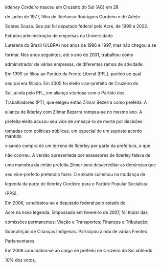 



 *Ilderley Cordeiro* nasceu em Cruzeiro do Sul (AC) em 28

de junho de 1977, filho de Ildefonso Rodrigues Cordeiro e de Arlete

Soares Sousa. Seu pai foi deputado federal pelo Acre, de 1999 a 2002.



 Estudou administração de empresas na Universidade

Luterana do Brasil (ULBRA) nos anos de 1996 e 1997, mas não chegou a se

formar. Nos anos seguintes, até o ano de 2001, trabalhou como

administrador de várias empresas, de diferentes ramos de atividade.



Em 1999 se filiou ao Partido da Frente Liberal (PFL), partido ao qual

seu pai era filiado. Em 2005 foi eleito vice-prefeito de Cruzeiro do

Sul, ainda pelo PFL, em aliança vitoriosa com o Partido dos

Trabalhadores (PT), que elegeu então Zilmar Bezerra como prefeita. A

aliança de Ilderley com Zilmar Bezerra rompeu-se no mesmo ano. A

prefeita eleita acusou seu vice de ameaçá-la de morte por decisões

tomadas com políticas públicas, em especial de um suposto acordo mantido

visando compra de um terreno de Ilderley por parte da prefeitura, o que

não ocorreu. A versão apresentada por assessores de Ilderley falava de

uma manobra da então prefeita Zilmar para desacreditar as denúncias que

seu vice-prefeito pretendia fazer. O embate culminou na mudança de

legenda da parte de Ilderley Cordeiro para o Partido Popular Socialista

(PPS).



 Em 2006, candidatou-se a deputado federal pelo estado do

Acre na nova legenda. Empossado em fevereiro de 2007, foi titular das

comissões permanentes: Viação e Transportes; Finanças e Tributação;

Subnutrição de Crianças Indígenas. Participou ainda de várias Frentes

Parlamentares.



Em 2008 candidatou-se ao cargo de prefeito de Cruzeiro do Sul obtendo

10% dos votos.



